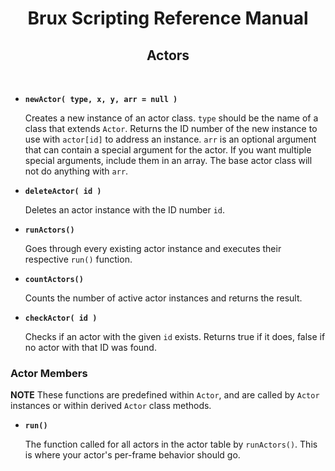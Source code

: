 # <center>**Brux Scripting Reference Manual**</center>
## <center>Actors</center>



&nbsp;

* <a name="newActor"></a>**`newActor( type, x, y, arr = null )`**

  Creates a new instance of an actor class. `type` should be the name of a class that extends `Actor`. Returns the ID number of the new instance to use with `actor[id]` to address an instance. `arr` is an optional argument that can contain a special argument for the actor. If you want multiple special arguments, include them in an array. The base actor class will not do anything with `arr`.

* <a name="deleteActor"></a>**`deleteActor( id )`**

  Deletes an actor instance with the ID number `id`.

* <a name="runActors"></a>**`runActors()`**

  Goes through every existing actor instance and executes their respective `run()` function.

* <a name="countActors"></a>**`countActors()`**

  Counts the number of active actor instances and returns the result.

* <a name="checkActor"></a>**`checkActor( id )`**

  Checks if an actor with the given `id` exists. Returns true if it does, false if no actor with that ID was found.

### Actor Members

**NOTE** These functions are predefined within `Actor`, and are called by `Actor` instances or within derived `Actor` class methods.

* <a name="run"></a>**`run()`**

  The function called for all actors in the actor table by `runActors()`. This is where your actor's per-frame behavior should go.